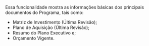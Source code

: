 Essa funcionalidade mostra as informações básicas dos principais documentos do Programa,
tais como: 
* Matriz de Investimento (Última Revisão);
* Plano de Aquisição (Última Revisão);
* Resumo do Plano Executivo e;
* Orçamento Vigente.